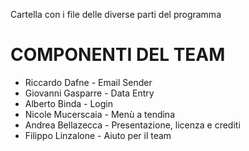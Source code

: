 Cartella con i file delle diverse parti del programma

# COMPONENTI DEL TEAM
* Riccardo Dafne - Email Sender
* Giovanni Gasparre - Data Entry
* Alberto Binda - Login
* Nicole Mucerscaia - Menù a tendina
* Andrea Bellazecca - Presentazione, licenza e crediti
* Filippo Linzalone - Aiuto per il team
